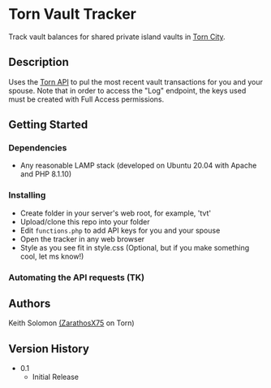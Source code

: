 # Torn Vault Tracker

Track vault balances for shared private island vaults in [Torn City](https://torn.com/).

## Description

Uses the [Torn API](https://www.torn.com/api.html) to pul the most recent vault transactions for you and your spouse.  Note that in order to access the "Log" endpoint, the keys used must be created with Full Access permissions.

## Getting Started

### Dependencies

* Any reasonable LAMP stack (developed on Ubuntu 20.04 with Apache and PHP 8.1.10)

### Installing

* Create folder in your server's web root, for example, 'tvt'
* Upload/clone this repo into your folder
* Edit `functions.php` to add API keys for you and your spouse
* Open the tracker in any web browser
* Style as you see fit in style.css (Optional, but if you make something cool, let ms know!)

### Automating the API requests (TK)

## Authors

Keith Solomon
[(ZarathosX75](https://www.torn.com/profiles.php?XID=2606457) on Torn)

## Version History

* 0.1
    * Initial Release
